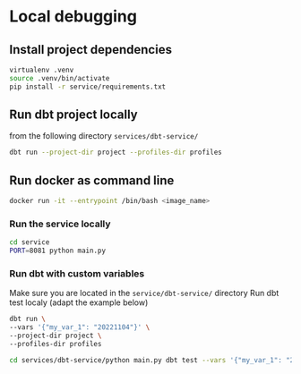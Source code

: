# Local debugging

## Install project dependencies
```sh
virtualenv .venv
source .venv/bin/activate
pip install -r service/requirements.txt
```

## Run dbt project locally
from the following directory `services/dbt-service/`

```sh
dbt run --project-dir project --profiles-dir profiles
```

## Run docker as command line

```sh
docker run -it --entrypoint /bin/bash <image_name>
```

### Run the service locally

```sh
cd service
PORT=8081 python main.py
```

### Run dbt with custom variables

Make sure you are located in the `service/dbt-service/` directory
Run dbt test localy (adapt the example below)

```sh
dbt run \
--vars '{"my_var_1": "20221104"}' \
--project-dir project \
--profiles-dir profiles
```

```sh
cd services/dbt-service/python main.py dbt test --vars '{"my_var_1": "20221104"}' --project-dir project --profiles-dir profiles && dbt run
```